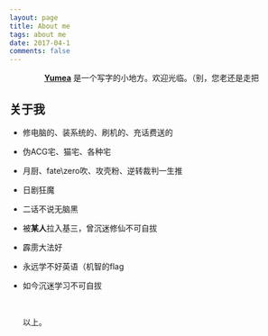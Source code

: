 ```yaml
---
layout: page
title: About me
tags: about me
date: 2017-04-1
comments: false
---
```


<center><a href="http://dasukidp.github.io"><b>Yumea</b></a> 是一个写字的小地方。欢迎光临。（别，您老还是走把</center>





## 关于我

* 修电脑的、装系统的、刷机的、充话费送的

* 伪ACG宅、猫宅、各种宅

* 月厨、fate\zero吹、攻壳粉、逆转裁判一生推

* 日剧狂魔

* 二话不说无脑黑

* 被**某人**拉入基三，曾沉迷修仙不可自拔

* 霹雳大法好

* 永远学不好英语（机智的flag

* 如今沉迷学习不可自拔

  ​

  以上。


